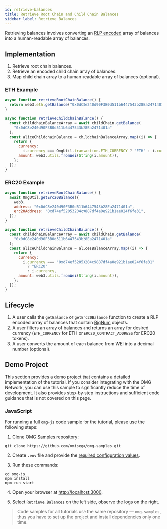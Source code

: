 ```yaml
---
id: retrieve-balances
title: Retrieve Root Chain and Child Chain Balances
sidebar_label: Retrieve Balances
---
```


Retrieving balances involves converting an [RLP encoded](https://github.com/ethereum/wiki/wiki/RLP) array of balances into a human-readable array of balances.

## Implementation

1. Retrieve root chain balances.
2. Retrieve an encoded child chain array of balances.
3. Map child chain array to a human-readable array of balances (optional).

### ETH Example

<!--DOCUSAURUS_CODE_TABS-->
<!-- JavaScript (ESNext) -->

```js
async function retrieveRootChainBalance() {
  return web3.eth.getBalance("0x0dC8e240d90F3B0d511b6447543b28Ea2471401a");
}

async function retrieveChildChainBalance() {
  const childchainBalanceArray = await childChain.getBalance(
    "0x0dC8e240d90F3B0d511b6447543b28Ea2471401a"
  );
  const aliceChildchainBalance = childchainBalanceArray.map((i) => {
    return {
      currency:
        i.currency === OmgUtil.transaction.ETH_CURRENCY ? "ETH" : i.currency,
      amount: web3.utils.fromWei(String(i.amount)),
    };
  });
}
```

<!--END_DOCUSAURUS_CODE_TABS-->

### ERC20 Example

<!--DOCUSAURUS_CODE_TABS-->
<!-- JavaScript (ESNext) -->

```js
async function retrieveRootChainBalance() {
  await OmgUtil.getErc20Balance({
    web3,
    address: "0x0dC8e240d90F3B0d511b6447543b28Ea2471401a",
    erc20Address: "0xd74ef52053204c9887df4a0e921b1ae024f6fe31",
  });
}

async function retrieveChildChainBalance() {
  const childchainBalanceArray = await childChain.getBalance(
    "0x0dC8e240d90F3B0d511b6447543b28Ea2471401a"
  );
  const aliceChildchainBalance = alicesBalanceArray.map((i) => {
    return {
      currency:
        i.currency === "0xd74ef52053204c9887df4a0e921b1ae024f6fe31"
          ? "ERC20"
          : i.currency,
      amount: web3.utils.fromWei(String(i.amount)),
    };
  });
}
```

<!--END_DOCUSAURUS_CODE_TABS-->

## Lifecycle

1. A user calls the `getBalance` or `getErc20Balance` function to create a RLP encoded array of balances that contain [BigNum](https://github.com/indutny/bn.js) objects.
2. A user filters an array of balances and returns an array for desired currency (`ETH_CURRENCY` for ETH or `ERC20_CONTRACT_ADDRESS` for ERC20 tokens).
3. A user converts the amount of each balance from WEI into a decimal number (optional).

## Demo Project

This section provides a demo project that contains a detailed implementation of the tutorial. If you consider integrating with the OMG Network, you can use this sample to significantly reduce the time of development. It also provides step-by-step instructions and sufficient code guidance that is not covered on this page.

### JavaScript

For running a full `omg-js` code sample for the tutorial, please use the following steps:

1. Clone [OMG Samples](https://github.com/omisego/omg-samples) repository:

```
git clone https://github.com/omisego/omg-samples.git
```

2. Create `.env` file and provide the [required configuration values](https://github.com/omisego/omg-samples/tree/master/omg-js#setup).

3. Run these commands:

```
cd omg-js
npm install
npm run start
```

4. Open your browser at [http://localhost:3000](http://localhost:3000). 

5. Select [`Retrieve Balances`](https://github.com/omisego/omg-samples/tree/master/omg-js/app/01-balances) on the left side, observe the logs on the right.

> Code samples for all tutorials use the same repository — `omg-samples`, thus you have to set up the project and install dependencies only one time.
